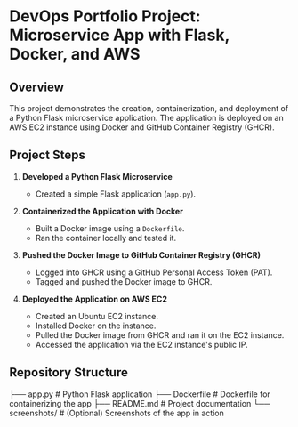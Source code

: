 # DevOps Portfolio Project: Microservice App with Flask, Docker, and AWS

## Overview
This project demonstrates the creation, containerization, and deployment of a Python Flask microservice application. The application is deployed on an AWS EC2 instance using Docker and GitHub Container Registry (GHCR).

## Project Steps
1. **Developed a Python Flask Microservice**
   - Created a simple Flask application (`app.py`).
   
2. **Containerized the Application with Docker**
   - Built a Docker image using a `Dockerfile`.
   - Ran the container locally and tested it.

3. **Pushed the Docker Image to GitHub Container Registry (GHCR)**
   - Logged into GHCR using a GitHub Personal Access Token (PAT).
   - Tagged and pushed the Docker image to GHCR.

4. **Deployed the Application on AWS EC2**
   - Created an Ubuntu EC2 instance.
   - Installed Docker on the instance.
   - Pulled the Docker image from GHCR and ran it on the EC2 instance.
   - Accessed the application via the EC2 instance's public IP.

## Repository Structure
├── app.py # Python Flask application
├── Dockerfile # Dockerfile for containerizing the app
├── README.md # Project documentation
└── screenshots/ # (Optional) Screenshots of the app in action

